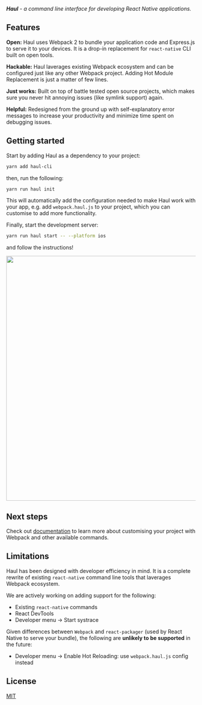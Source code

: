 <i><b>Haul</b> - a command line interface for developing React Native applications.</i>

## Features

**Open:** Haul uses Webpack 2 to bundle your application code and Express.js to serve it to your devices. It is a drop-in replacement for `react-native` CLI built on open tools.

**Hackable:** Haul laverages existing Webpack ecosystem and can be configured just like any other Webpack project. Adding Hot Module Replacement is just a matter of few lines.

**Just works:** Built on top of battle tested open source projects, which makes sure you never hit annoying issues (like symlink support) again. 

**Helpful:** Redesigned from the ground up with self-explanatory error messages to increase your productivity and minimize time spent on debugging issues.

## Getting started

Start by adding Haul as a dependency to your project:

```bash
yarn add haul-cli
```

then, run the following:

```bash
yarn run haul init
```

This will automatically add the configuration needed to make Haul work with your app, e.g. add `webpack.haul.js` to your project, which you can customise to add more functionality.

Finally, start the development server:

```bash
yarn run haul start -- --platform ios
```

and follow the instructions!

<img width="650" src="https://cloud.githubusercontent.com/assets/2464966/24395888/8957aba8-13a1-11e7-96a3-70d34d4b5069.png" />

## Next steps

Check out [documentation](./docs/Readme.md) to learn more about customising your project with Webpack and other available commands. 

## Limitations

Haul has been designed with developer efficiency in mind. It is a complete rewrite of existing `react-native` command line tools that laverages Webpack ecosystem.

We are actively working on adding support for the following:

  - Existing `react-native` commands 
  - React DevTools
  - Developer menu -> Start systrace
  
Given differences between `Webpack` and `react-packager` (used by React Native to serve your bundle), the following are **unlikely to be supported** in the future:

  - Developer menu -> Enable Hot Reloading: use `webpack.haul.js` config instead

## License

[MIT](./LICENSE.md)
